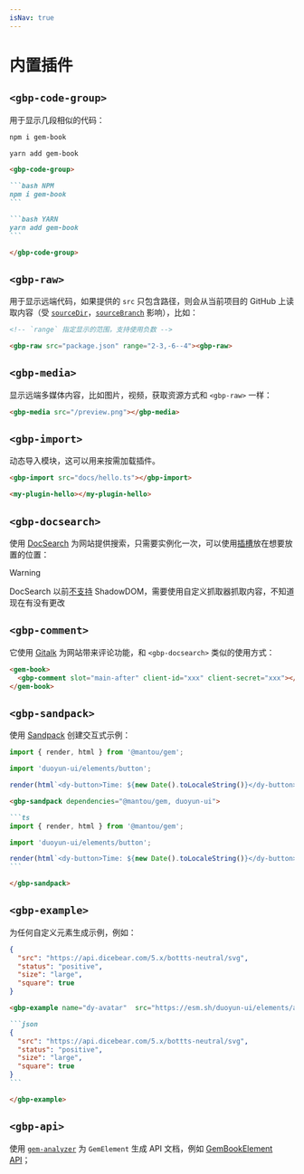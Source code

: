 ```yaml
---
isNav: true
---
```


# 内置插件

## `<gbp-code-group>`

用于显示几段相似的代码：

<gbp-code-group>

```bash NPM
npm i gem-book
```

```bash YARN
yarn add gem-book
```

</gbp-code-group>

````md
<gbp-code-group>

```bash NPM
npm i gem-book
```

```bash YARN
yarn add gem-book
```

</gbp-code-group>
````

## `<gbp-raw>`

用于显示远端代码，如果提供的 `src` 只包含路径，则会从当前项目的 GitHub 上读取内容（受 [`sourceDir`](./002-guide/003-cli.md#--source-dir)，[`sourceBranch`](./002-guide/003-cli.md#--source-branch) 影响），比如：

<gbp-raw src="package.json" range="2-3,-6--4"><gbp-raw>

```md
<!-- `range` 指定显示的范围，支持使用负数 -->

<gbp-raw src="package.json" range="2-3,-6--4"><gbp-raw>
```

## `<gbp-media>`

显示远端多媒体内容，比如图片，视频，获取资源方式和 `<gbp-raw>` 一样：

```md
<gbp-media src="/preview.png"></gbp-media>
```

## `<gbp-import>`

动态导入模块，这可以用来按需加载插件。

```md
<gbp-import src="docs/hello.ts"></gbp-import>

<my-plugin-hello></my-plugin-hello>
```

<gbp-import src="docs/hello.ts"></gbp-import>

<my-plugin-hello></my-plugin-hello>

## `<gbp-docsearch>`

使用 [DocSearch](https://docsearch.algolia.com/) 为网站提供搜索，只需要实例化一次，可以使用[插槽](./002-guide/007-extension.md#插槽)放在想要放置的位置：

<gbp-raw src="docs/template.html" range="13--6,-4"></gbp-raw>

> [!WARNING]
> DocSearch 以前[不支持](https://github.com/algolia/renderscript/pull/555) ShadowDOM，需要使用自定义抓取器抓取内容，不知道现在有没有更改

## `<gbp-comment>`

它使用 [Gitalk](https://github.com/gitalk/gitalk) 为网站带来评论功能，和 `<gbp-docsearch>` 类似的使用方式：

```html
<gem-book>
  <gbp-comment slot="main-after" client-id="xxx" client-secret="xxx"></gbp-comment>
</gem-book>
```

## `<gbp-sandpack>`

使用 [Sandpack](https://sandpack.codesandbox.io/) 创建交互式示例：

<gbp-sandpack dependencies="@mantou/gem, duoyun-ui">

```ts
import { render, html } from '@mantou/gem';

import 'duoyun-ui/elements/button';

render(html`<dy-button>Time: ${new Date().toLocaleString()}</dy-button>`, document.getElementById('root'));
```

</gbp-sandpack>

````md
<gbp-sandpack dependencies="@mantou/gem, duoyun-ui">

```ts
import { render, html } from '@mantou/gem';

import 'duoyun-ui/elements/button';

render(html`<dy-button>Time: ${new Date().toLocaleString()}</dy-button>`, document.getElementById('root'));
```

</gbp-sandpack>
````

## `<gbp-example>`

为任何自定义元素生成示例，例如：

<gbp-example name="dy-avatar"  src="https://esm.sh/duoyun-ui/elements/avatar">

```json
{
  "src": "https://api.dicebear.com/5.x/bottts-neutral/svg",
  "status": "positive",
  "size": "large",
  "square": true
}
```

</gbp-example>

````md
<gbp-example name="dy-avatar"  src="https://esm.sh/duoyun-ui/elements/avatar">

```json
{
  "src": "https://api.dicebear.com/5.x/bottts-neutral/svg",
  "status": "positive",
  "size": "large",
  "square": true
}
```

</gbp-example>
````

## `<gbp-api>`

使用 [`gem-analyzer`](https://github.com/mantou132/gem/blob/main/packages/gem-analyzer) 为 `GemElement` 生成 API 文档，例如 [GemBookElement API](./004-api.md)；
